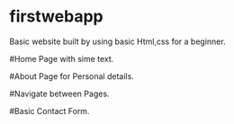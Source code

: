 # firstwebapp 

Basic website built by using basic Html,css for a beginner.

#Home Page with sime text.

#About Page for Personal details.

#Navigate between Pages.

#Basic Contact Form.

